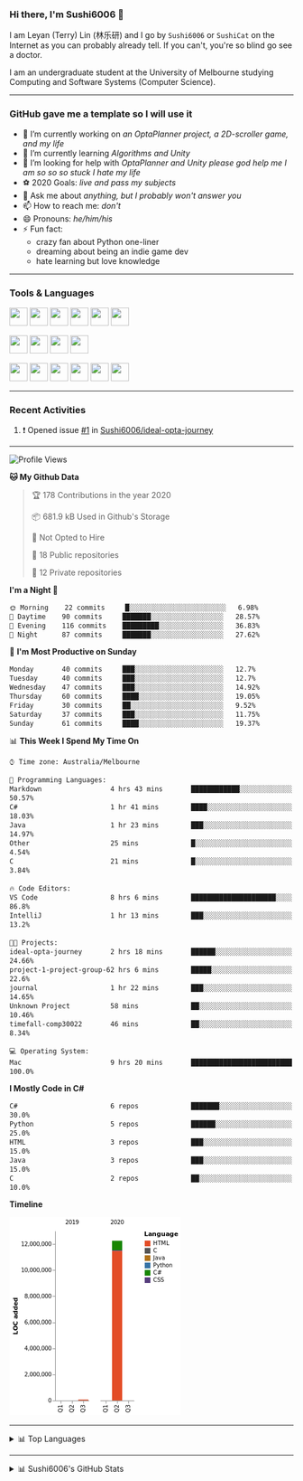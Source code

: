 ### Hi there, I'm Sushi6006 👋

<!--**Sushi6006/Sushi6006** is a ✨ _special_ ✨ repository because its `README.md` (this file) appears on your GitHub profile.-->

I am Leyan (Terry) Lin (林乐研) and I go by `Sushi6006` or `SushiCat` on the Internet as you can probably already tell. If you can't, you're so blind go see a doctor.

I am an undergraduate student at the University of Melbourne studying Computing and Software Systems (Computer Science). 

--- 

### GitHub gave me a template so I will use it
- 🔭 I’m currently working on *an OptaPlanner project, a 2D-scroller game, and my life*
- 🌱 I’m currently learning *Algorithms and Unity*
- 🤔 I’m looking for help with *OptaPlanner and Unity please god help me I am so so so stuck I hate my life*
- ⚽️ 2020 Goals: *live and pass my subjects*
- 💬 Ask me about *anything, but I probably won't answer you*
- 📫 How to reach me: *don't*
- 😄 Pronouns: *he/him/his*
- ⚡ Fun fact:
  - crazy fan about Python one-liner
  - dreaming about being an indie game dev
  - hate learning but love knowledge

---

### Tools & Languages
<p>
  <img height="32" width="32" src="https://cdn.jsdelivr.net/npm/simple-icons@v3/icons/apple.svg"/>
  <img height="32" width="32" src="https://cdn.jsdelivr.net/npm/simple-icons@v3/icons/visualstudiocode.svg"/>
  <img height="32" width="32" src="https://cdn.jsdelivr.net/npm/simple-icons@v3/icons/github.svg"/>
  <img height="32" width="32" src="https://cdn.jsdelivr.net/npm/simple-icons@v3/icons/git.svg"/>
  <img height="32" width="32" src="https://cdn.jsdelivr.net/npm/simple-icons@v3/icons/discord.svg"/>
  <img height="32" width="32" src="https://cdn.jsdelivr.net/npm/simple-icons@v3/icons/atom.svg"/>
</p>
<p>
  <img height="32" width="32" src="https://cdn.jsdelivr.net/npm/simple-icons@v3/icons/adobephotoshop.svg"/>
  <img height="32" width="32" src="https://cdn.jsdelivr.net/npm/simple-icons@v3/icons/adobexd.svg"/>
  <img height="32" width="32" src="https://cdn.jsdelivr.net/npm/simple-icons@v3/icons/vsco.svg"/>
  <img height="32" width="32" src="https://cdn.jsdelivr.net/npm/simple-icons@v3/icons/spotify.svg"/>
</p>
<p>
  <img height="32" width="32" src="https://cdn.jsdelivr.net/npm/simple-icons@v3/icons/python.svg"/>
  <img height="32" width="32" src="https://cdn.jsdelivr.net/npm/simple-icons@v3/icons/c.svg"/>
  <img height="32" width="32" src="https://cdn.jsdelivr.net/npm/simple-icons@v3/icons/csharp.svg"/>
  <img height="32" width="32" src="https://cdn.jsdelivr.net/npm/simple-icons@v3/icons/java.svg"/>
  <img height="32" width="32" src="https://cdn.jsdelivr.net/npm/simple-icons@v3/icons/markdown.svg"/>
  <img height="32" width="32" src="https://cdn.jsdelivr.net/npm/simple-icons@v3/icons/mysql.svg"/>
</p>

--- 

### Recent Activities
<!--START_SECTION:activity-->
1. ❗️ Opened issue [#1](https://github.com//Sushi6006/ideal-opta-journey/issues/1) in [Sushi6006/ideal-opta-journey](https://github.com//Sushi6006/ideal-opta-journey)
<!--END_SECTION:activity-->

---

<!--START_SECTION:waka-->
![Profile Views](http://img.shields.io/badge/Profile%20Views-18-blue)

**🐱 My Github Data** 

> 🏆 178 Contributions in the year 2020
 > 
> 📦 681.9 kB Used in Github's Storage 
 > 
> 🚫 Not Opted to Hire
 > 
> 📜 18 Public repositories
 > 
> 🔑 12 Private repositories 

**I'm a Night 🦉** 

```text
🌞 Morning    22 commits     █░░░░░░░░░░░░░░░░░░░░░░░░   6.98% 
🌆 Daytime    90 commits     ███████░░░░░░░░░░░░░░░░░░   28.57% 
🌃 Evening    116 commits    █████████░░░░░░░░░░░░░░░░   36.83% 
🌙 Night      87 commits     ███████░░░░░░░░░░░░░░░░░░   27.62%

```
📅 **I'm Most Productive on Sunday** 

```text
Monday       40 commits     ███░░░░░░░░░░░░░░░░░░░░░░   12.7% 
Tuesday      40 commits     ███░░░░░░░░░░░░░░░░░░░░░░   12.7% 
Wednesday    47 commits     ███░░░░░░░░░░░░░░░░░░░░░░   14.92% 
Thursday     60 commits     ████░░░░░░░░░░░░░░░░░░░░░   19.05% 
Friday       30 commits     ██░░░░░░░░░░░░░░░░░░░░░░░   9.52% 
Saturday     37 commits     ███░░░░░░░░░░░░░░░░░░░░░░   11.75% 
Sunday       61 commits     ████░░░░░░░░░░░░░░░░░░░░░   19.37%

```


📊 **This Week I Spend My Time On** 

```text
⌚︎ Time zone: Australia/Melbourne

💬 Programming Languages: 
Markdown                 4 hrs 43 mins       ████████████░░░░░░░░░░░░░   50.57% 
C#                       1 hr 41 mins        ████░░░░░░░░░░░░░░░░░░░░░   18.03% 
Java                     1 hr 23 mins        ███░░░░░░░░░░░░░░░░░░░░░░   14.97% 
Other                    25 mins             █░░░░░░░░░░░░░░░░░░░░░░░░   4.54% 
C                        21 mins             █░░░░░░░░░░░░░░░░░░░░░░░░   3.84%

🔥 Code Editors: 
VS Code                  8 hrs 6 mins        █████████████████████░░░░   86.8% 
IntelliJ                 1 hr 13 mins        ███░░░░░░░░░░░░░░░░░░░░░░   13.2%

🐱‍💻 Projects: 
ideal-opta-journey       2 hrs 18 mins       ██████░░░░░░░░░░░░░░░░░░░   24.66% 
project-1-project-group-62 hrs 6 mins        █████░░░░░░░░░░░░░░░░░░░░   22.6% 
journal                  1 hr 22 mins        ███░░░░░░░░░░░░░░░░░░░░░░   14.65% 
Unknown Project          58 mins             ██░░░░░░░░░░░░░░░░░░░░░░░   10.46% 
timefall-comp30022       46 mins             ██░░░░░░░░░░░░░░░░░░░░░░░   8.34%

💻 Operating System: 
Mac                      9 hrs 20 mins       █████████████████████████   100.0%

```

**I Mostly Code in C#** 

```text
C#                       6 repos             ███████░░░░░░░░░░░░░░░░░░   30.0% 
Python                   5 repos             ██████░░░░░░░░░░░░░░░░░░░   25.0% 
HTML                     3 repos             ███░░░░░░░░░░░░░░░░░░░░░░   15.0% 
Java                     3 repos             ███░░░░░░░░░░░░░░░░░░░░░░   15.0% 
C                        2 repos             ██░░░░░░░░░░░░░░░░░░░░░░░   10.0%

```


**Timeline**

![Chart not found](https://github.com/Sushi6006/Sushi6006/blob/master/charts/bar_graph.png) 


<!--END_SECTION:waka-->


<!--
---

### Spotify Now Playing
<img src="https://novatorem-eight-fawn.vercel.app/api/spotify" alt="Sushi6006 Spotify Playing" width="350"/>
-->

--- 

<details>
  <summary>📊 Top Languages</summary>
  <br>
  <img src="https://github-readme-stats.vercel.app/api/top-langs/?username=sushi6006&layout=compact" alt="Top Langs">
</details>

---

<details>
  <summary>📊 Sushi6006's GitHub Stats</summary>
  <br>
  <img alt="Sushi6006's Github Stats" src="https://github-readme-stats.sushi6006.vercel.app/api?username=Sushi6006&show_icons=true"/>
</details>
  


